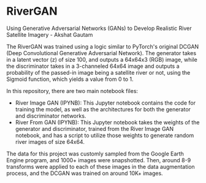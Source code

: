 # RiverGAN
Using Generative Adversarial Networks (GANs) to Develop Realistic River Satellite Imagery - Akshat Gautam

The RiverGAN was trained using a logic similar to PyTorch's original DCGAN (Deep Convolutional Generative Adversarial Network). The generator takes in a latent vector (z) of size 100, and outputs a 64x64x3 (RGB) image, while the discriminator takes in a 3-channeled 64x64 image and outputs a probability of the passed-in image being a satellite river or not, using the Sigmoid function, which yields a value from 0 to 1.

In this repository, there are two main notebook files:
- River Image GAN (IPYNB): This Jupyter notebook contains the code for training the model, as well as the architectures for both the generator and discriminator networks. 
- River From GAN (IPYNB): This Jupyter notebook takes the weights of the generator and discriminator, trained from the River Image GAN notebook, and has a script to utilize those weights to generate random river images of size 64x64. 

The data for this project was customly sampled from the Google Earth Engine program, and 1000+ images were snapshotted. Then, around 8-9 transforms were applied to each of these images in the data augmentation process, and the DCGAN was trained on around 10K+ images.

